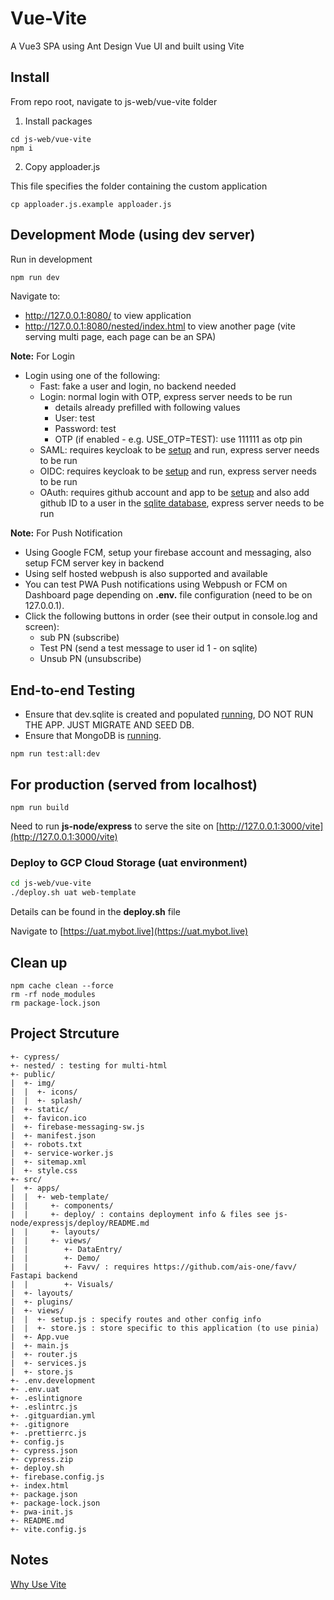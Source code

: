 # Vue-Vite

A Vue3 SPA using Ant Design Vue UI and built using Vite

## Install

From repo root, navigate to js-web/vue-vite folder

1. Install packages

```
cd js-web/vue-vite
npm i
```

2. Copy apploader.js

This file specifies the folder containing the custom application

```
cp apploader.js.example apploader.js
```

## Development Mode (using dev server)

Run in development

```bash
npm run dev
```

Navigate to:
- http://127.0.0.1:8080/ to view application
- http://127.0.0.1:8080/nested/index.html to view another page (vite serving multi page, each page can be an SPA)

**Note:** For Login
- Login using one of the following:
  - Fast: fake a user and login,  no backend needed
  - Login: normal login with OTP, express server needs to be run
    - details already prefilled with following values
    - User: test
    - Password: test
    - OTP (if enabled - e.g. USE_OTP=TEST): use 111111 as otp pin
  - SAML: requires keycloak to be [setup](../../docker-devenv/keycloak/README.md) and run, express server needs to be run
  - OIDC: requires keycloak to be [setup](../../docker-devenv/keycloak/README.md) and run, express server needs to be run
  - OAuth: requires github account and app to be [setup](https://docs.github.com/en/developers/apps/building-oauth-apps) and also add github ID to a user in the [sqlite database](../../js-node/expressjs/dev.sqlite3), express server needs to be run

**Note:** For Push Notification
- Using Google FCM, setup your firebase account and messaging, also setup FCM server key in backend
- Using self hosted webpush is also supported and available
- You can test PWA Push notifications using Webpush or FCM on Dashboard page depending on **.env.<environment>** file configuration (need to be on 127.0.0.1).
- Click the following buttons in order (see their output in console.log and screen):
  - sub PN (subscribe)
  - Test PN (send a test message to user id 1 - on sqlite)
  - Unsub PN (unsubscribe)

## End-to-end Testing

- Ensure that dev.sqlite is created and populated [running](../../README.md#run-migration--app), DO NOT RUN THE APP. JUST MIGRATE AND SEED DB.
- Ensure that MongoDB is [running](../../docker-devenv/mongodb/README.md).

```
npm run test:all:dev
```

## For production (served from localhost)

```
npm run build
```

Need to run **js-node/express** to serve the site on [http://127.0.0.1:3000/vite](http://127.0.0.1:3000/vite)

### Deploy to GCP Cloud Storage (uat environment)

```bash
cd js-web/vue-vite
./deploy.sh uat web-template
```

Details can be found in the **deploy.sh** file

Navigate to [https://uat.mybot.live](https://uat.mybot.live)


## Clean up

```
npm cache clean --force
rm -rf node_modules
rm package-lock.json
```

## Project Strcuture

```
+- cypress/
+- nested/ : testing for multi-html
+- public/
|  +- img/
|  |  +- icons/
|  |  +- splash/
|  +- static/
|  +- favicon.ico
|  +- firebase-messaging-sw.js
|  +- manifest.json
|  +- robots.txt
|  +- service-worker.js
|  +- sitemap.xml
|  +- style.css
+- src/
|  +- apps/
|  |  +- web-template/
|  |     +- components/
|  |     +- deploy/ : contains deployment info & files see js-node/expressjs/deploy/README.md
|  |     +- layouts/
|  |     +- views/
|  |        +- DataEntry/
|  |        +- Demo/
|  |        +- Favv/ : requires https://github.com/ais-one/favv/ Fastapi backend
|  |        +- Visuals/
|  +- layouts/
|  +- plugins/
|  +- views/
|  |  +- setup.js : specify routes and other config info
|  |  +- store.js : store specific to this application (to use pinia)
|  +- App.vue
|  +- main.js
|  +- router.js
|  +- services.js
|  +- store.js
+- .env.development
+- .env.uat
+- .eslintignore
+- .eslintrc.js
+- .gitguardian.yml
+- .gitignore
+- .prettierrc.js
+- config.js
+- cypress.json
+- cypress.zip
+- deploy.sh
+- firebase.config.js
+- index.html
+- package.json
+- package-lock.json
+- pwa-init.js
+- README.md
+- vite.config.js
```

## Notes

[Why Use Vite](https://indepth.dev/a-note-on-vite-a-very-fast-dev-build-tool/)
